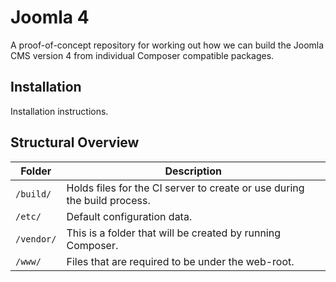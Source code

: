 # Joomla 4

A proof-of-concept repository for working out how we can build the Joomla CMS version 4 from individual Composer compatible packages.

## Installation

Installation instructions.

## Structural Overview

| Folder | Description |
|---|---|
| `/build/` | Holds files for the CI server to create or use during the build process. |
| `/etc/` | Default configuration data. |
| `/vendor/` | This is a folder that will be created by running Composer. |
| `/www/` | Files that are required to be under the web-root. |
